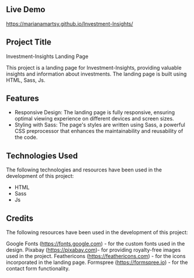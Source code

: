 ## Live Demo

https://marianamartsy.github.io/Investment-Insights/

## Project Title
Investment-Insights Landing Page

This project is a landing page for Investment-Insights, providing valuable insights and information about investments. 
The landing page is built using HTML, Sass, Js.

## Features

- Responsive Design: The landing page is fully responsive, ensuring optimal viewing experience on different devices and screen sizes.
- Styling with Sass: The page's styles are written using Sass, a powerful CSS preprocessor that enhances the maintainability and reusability of the code.

## Technologies Used

The following technologies and resources have been used in the development of this project:

- HTML
- Sass
- Js


## Credits

The following resources have been used in the development of this project:

Google Fonts (https://fonts.google.com) - for the custom fonts used in the design.
Pixabay (https://pixabay.com)- for providing royalty-free images used in the project.
Feathericons (https://feathericons.com) - for the icons incorporated in the landing page.
Formspree (https://formspree.io) - for the contact form functionality.
